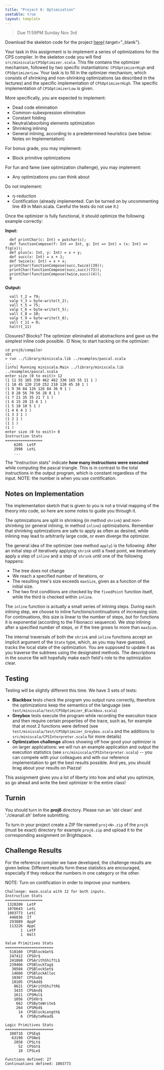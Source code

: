 ```yaml
---
title: "Project 6: Optimization"
usetable: true
layout: template
---
```


> Due 11:59PM Sunday Nov 3rd

Download the skeleton code for the project
[here](https://www.cs.purdue.edu/homes/jia137/cs502/proj6.zip){:target="_blank"}.

Your task in this assignment is to implement a series of optimizations
for the CPS compiler. In the skeleton code you will find
`src/miniscala/CPSOptimizer.scala`. This file contains the
optimizer mechanism, followed by two specific instantiations:
`CPSOptimizerHigh` and `CPSOptimizerLow`. Your task is to
fill in the optimizer mechanism, which consists of shrinking and
non-shrinking optimizations (as described in the lectures) and the
specific implementation of `CPSOptimizerHigh`. The specific
implementation of `CPSOptimizerLow` is given.

More specifically, you are expected to implement:

-   Dead code elimination
-   Common-subexpression elimination
-   Constant folding
-   Neutral/absorbing elements optimization
-   Shrinking inlining
-   General inlining, according to a predetermined heuristics (see
    below: Notes on Implementation)

For bonus grade, you may implement:

-   Block primitive optimizations

For fun and fame (see optimization challenge), you may implement:

-   Any optimizations you can think about

Do not implement:

-   η-reduction
-   Contification (already implemented. Can be turned on by uncommenting
    line 49 in Main.scala. Careful the tests do not use it.)

Once the optimizer is fully functional, it should optimize the following
example correctly:

**Input:**

      def printChar(c: Int) = putchar(c);
      def functionCompose(f: Int => Int, g: Int => Int) = (x: Int) => f(g(x));
      def plus(x: Int, y: Int) = x + y;
      def succ(x: Int) = x + 1;
      def twice(x: Int) = x + x;
      printChar(functionCompose(succ,twice)(39));
      printChar(functionCompose(succ,succ)(73));
      printChar(functionCompose(twice,succ)(4));
      0

**Output:**

      vall t_2 = 79;
      valp t_3 = byte-write(t_2);
      vall t_5 = 75;
      valp t_6 = byte-write(t_5);
      vall t_8 = 10;
      valp t_9 = byte-write(t_8);
      vall t_11 = 0;
      halt(t_11)

Closures? Blocks? The optimizer eliminated all abstractions and gave us
the simplest inline code possible. :D
Now, to start hacking on the optimizer:

    cd proj6/compiler
    sbt
    > run ../library/miniscala.lib ../examples/pascal.scala
    ...
    [info] Running miniscala.Main ../library/miniscala.lib ../examples/pascal.scala
    enter size (0 to exit)> 12
    (1 11 55 165 330 462 462 330 165 55 11 1 )
    (1 10 45 120 210 252 210 120 45 10 1 )
    (1 9 36 84 126 126 84 36 9 1 )
    (1 8 28 56 70 56 28 8 1 )
    (1 7 21 35 35 21 7 1 )
    (1 6 15 20 15 6 1 )
    (1 5 10 10 5 1 )
    (1 4 6 4 1 )
    (1 3 3 1 )
    (1 2 1 )
    (1 1 )
    (1 )
    enter size (0 to exit)> 0
    Instruction Stats
    =================
        6205  LetP
        2998  LetL
        ...

The "Instruction stats" indicate **how many instructions were
executed** while computing the pascal triangle. This is in contrast to
the total instructions in the output program, which is constant
regardless of the input. NOTE: the number is when you use contification.

## Notes on Implementation

The implementation sketch that is given to you is not a trivial mapping
of the theory into code, so here are some notes to guide you through it.

The optimizations are split in shrinking (in method `shrink`) and
non-shrinking (or general inlining, in method `inline`)
optimizations. Remember that shrinking optimizations are safe to apply
as often as desired, while inlining may lead to arbitrarily large code,
or even diverge the optimizer.

The general idea of the optimizer (see method `apply`) is the
following: After an initial step of iteratively applying `shrink`
until a fixed point, we iteratively apply a step of `inline` and a
step of `shrink` until one of the following happens:

-   The tree does not change
-   We reach a specified number of iterations, or
-   The resulting tree's size exceeds `maxSize`, given as a
    function of the initial size.
-   The two first conditions are checked by the `fixedPoint`
    function itself, while the third is checked within `inline`.

The `inline` function is actually a small series of inlining
steps. During each inlining step, we choose to inline
functions/continuations of increasing size. For continuations, this size
is linear to the number of steps, but for functions it is exponential
(according to the Fibonacci sequence). We stop inlining after a
specified number of steps, or if the tree grows to more than
`maxSize`.

The internal traversals of both the `shrink` and `inline`
functions accept an implicit argument of the `State` type, which,
as you may have guessed, tracks the local state of the optimization. You
are supposed to update it as you traverse the subtrees using the
designated methods. The descriptions in the source file will hopefully
make each field's role to the optimization clear.

## Testing

Testing will be slightly different this time. We have 3 sets of tests:

-   **Blackbox** tests check the program you output runs correctly,
    therefore the optimizations keep the semantics of the language (see
    `test/miniscala/test/CPSOptimizer_Blackbox.scala`)
-   **Greybox** tests execute the program while recording the execution
    trace and then require certain properties of the trace, such as, for
    example that at most 2 functions were defined (see
    `test/miniscala/test/CPSOptimizer_Greybox.scala` and the
    additions to `src/miniscala/CPSInterpreter.scala` for more
    details)
-   **Optimization challenge** allows showing off how good your
    optimizer is on larger applications: we will run an example
    application and output the execution statistics (see
    `src/miniscala/CPSInterpreter.scala`) -- you can compete with
    your colleagues and with our reference implementation to get the
    best results possible. And yes, you should brag about your results
    on Piazza!

This assignment gives you a lot of liberty into how and what you
optimize, so go ahead and write the best optimizer in the entire class!

## Turnin

You should turn in the **proj6** directory. Please run an 'sbt clean'
and './cleanall.sh' before submitting.

To turn in your project create a ZIP file named
`proj<N>.zip` of the `proj6` (must be exact) directory for
example `proj6.zip` and upload it to the corresponding
assignment on Brightspace.

## Challenge Results

For the reference compiler we have developed, the challenge results are
given below. Different results form these statistics are encouraged,
especially if they reduce the numbers in one category or the other.

NOTE: Turn on contification in order to improve your numbers.

    Challenge: maze.scala with 12 for both inputs.
    Instruction Stats
    =================
     1320209  LetP
     1076643  LetL
     1003773  LetC
      446036  If
      293889  AppF
      113226  AppC
           1  LetF
           1  Halt

    Value Primitives Stats
    ======================
      510160  CPSBlockGet$
      247412  CPSOr$
      241868  CPSArithShiftL$
      239466  CPSBlockTag$
       30504  CPSBlockSet$
       14660  CPSBlockAlloc
       10367  CPSSub$
       10105  CPSAdd$
        8621  CPSArithShiftR$
        3433  CPSAnd$
        1611  CPSMul$
        1056  CPSXOr$
         662  CPSByteWrite$
         264  CPSMod$
          14  CPSBlockLength$
           6  CPSByteRead$

    Logic Primitives Stats
    ======================
      380718  CPSEq$
       63198  CPSNe$
        2058  CPSLt$
          52  CPSGt$
          10  CPSLe$

    Functions defined: 27
    Continuations defined: 1003773

